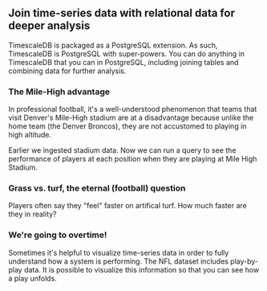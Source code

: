 ## Join time-series data with relational data for deeper analysis

TimescaleDB is packaged as a PostgreSQL extension. As such, TimescaleDB is
PostgreSQL with super-powers. You can do anything in TimescaleDB that you can 
in PostgreSQL, including joining tables and combining data for further analysis.

### The Mile-High advantage

In professional football, it's a well-understood phenomenon that teams that
visit Denver's Mile-High stadium are at a disadvantage because unlike the home team
(the Denver Broncos), they are not accustomed to playing in high altitude.

Earlier we ingested stadium data. Now we can run a query to see the performance of
players at each position when they are playing at Mile High Stadium.

### Grass vs. turf, the eternal (football) question

Players often say they "feel" faster on artifical turf. How much faster are they
in reality?

### We're going to overtime!

Sometimes it's helpful to visualize time-series data in order to fully understand
how a system is performing. The NFL dataset includes play-by-play data. It is possible 
to visualize this information so that you can see how a play unfolds.